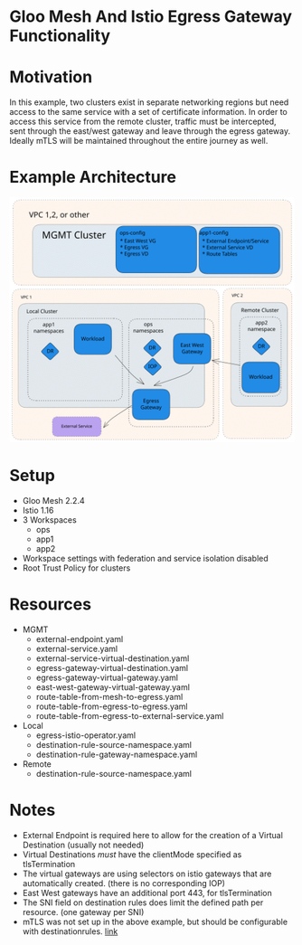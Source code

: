 # Gloo Mesh And Istio Egress Gateway Functionality

# Motivation

In this example, two clusters exist in separate networking regions but need access to the same service with a set of certificate information. In order to access this service from the remote cluster, traffic must be intercepted, sent through the east/west gateway and leave through the egress gateway. Ideally mTLS will be maintained throughout the entire journey as well.

# Example Architecture

![Diagram](./diagram.svg)

# Setup

- Gloo Mesh 2.2.4
- Istio 1.16
- 3 Workspaces
  - ops
  - app1
  - app2
- Workspace settings with federation and service isolation disabled
- Root Trust Policy for clusters

# Resources

- MGMT
  - external-endpoint.yaml
  - external-service.yaml
  - external-service-virtual-destination.yaml
  - egress-gateway-virtual-destination.yaml
  - egress-gateway-virtual-gateway.yaml
  - east-west-gateway-virtual-gateway.yaml
  - route-table-from-mesh-to-egress.yaml
  - route-table-from-egress-to-egress.yaml
  - route-table-from-egress-to-external-service.yaml
- Local
  - egress-istio-operator.yaml
  - destination-rule-source-namespace.yaml
  - destination-rule-gateway-namespace.yaml
- Remote
  - destination-rule-source-namespace.yaml

# Notes

- External Endpoint is required here to allow for the creation of a Virtual Destination (usually not needed)
- Virtual Destinations *must* have the clientMode specified as tlsTermination
- The virtual gateways are using selectors on istio gateways that are automatically created. (there is no corresponding IOP)
- East West gateways have an additional port 443, for tlsTermination
- The SNI field on destination rules does limit the defined path per resource. (one gateway per SNI)
- mTLS was not set up in the above example, but should be configurable with destinationrules. [link](https://istio.io/latest/docs/tasks/traffic-management/egress/egress-tls-origination/#configure-mutual-tls-origination-for-egress-traffic-at-sidecar)
